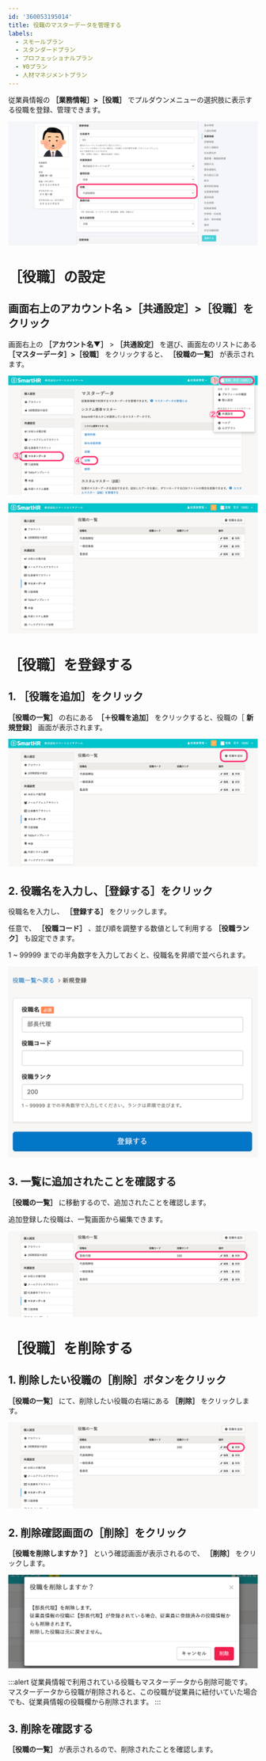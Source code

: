 ```yaml
---
id: '360053195014'
title: 役職のマスターデータを管理する
labels:
  - スモールプラン
  - スタンダードプラン
  - プロフェッショナルプラン
  - ¥0プラン
  - 人材マネジメントプラン
---
```

従業員情報の **［業務情報］>［役職］** でプルダウンメニューの選択肢に表示する役職を登録、管理できます。

![](./select_job_titles.png)

# ［役職］の設定

## 画面右上のアカウント名 >［共通設定］>［役職］をクリック

画面右上の **［アカウント名▼］** \> **［共通設定］** を選び、画面左のリストにある **［マスターデータ］>［役職］** をクリックすると、 **［役職の一覧］** が表示されます。

![](./__________2022-01-19_18_25_49.png)

![](./__________2022-01-19_18_22_48.png)

# ［役職］を登録する

## 1\. ［役職を追加］をクリック

 **［役職の一覧］** の右にある  **［＋役職を追加］** をクリックすると、役職の［ **新規登録］** 画面が表示されます。

![](./__________2022-01-19_18_32_02.png)

## 2\. 役職名を入力し、［登録する］をクリック

役職名を入力し、 **［登録する］** をクリックします。

任意で、 **［役職コード］** 、並び順を調整する数値として利用する **［役職ランク］** も設定できます。

1 ~ 99999 までの半角数字を入力しておくと、役職名を昇順で並べられます。

![](./__________2022-01-19_18_33_50.png)

## 3\. 一覧に追加されたことを確認する

 **［役職の一覧］** に移動するので、追加されたことを確認します。

追加登録した役職は、一覧画面から編集できます。

![](./__________2022-01-19_18_35_52-3.png)

# ［役職］を削除する

## 1\. 削除したい役職の［削除］ボタンをクリック

 **［役職の一覧］** にて、削除したい役職の右端にある **［削除］** をクリックします。

![](./__________2022-01-19_18_35_52-2.png)

## 2\. 削除確認画面の［削除］をクリック

 **［役職を削除しますか？］** という確認画面が表示されるので、 **［削除］** をクリックします。

![](./__________2022-01-19_18_38_18.png)

:::alert
従業員情報で利用されている役職もマスターデータから削除可能です。
マスターデータから役職が削除されると、この役職が従業員に紐付いていた場合でも、従業員情報の役職欄から削除されます。
:::

## 3\. 削除を確認する

 **［役職の一覧］** が表示されるので、削除されたことを確認します。
